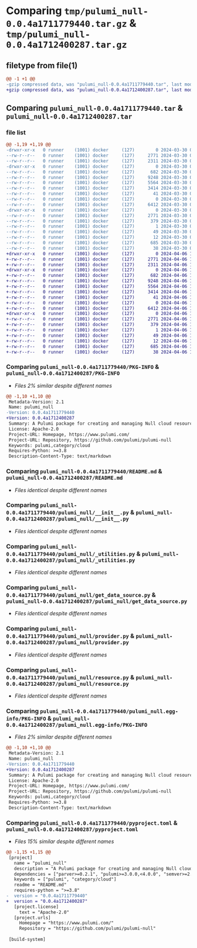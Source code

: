 # Comparing `tmp/pulumi_null-0.0.4a1711779440.tar.gz` & `tmp/pulumi_null-0.0.4a1712400287.tar.gz`

## filetype from file(1)

```diff
@@ -1 +1 @@
-gzip compressed data, was "pulumi_null-0.0.4a1711779440.tar", last modified: Sat Mar 30 06:28:30 2024, max compression
+gzip compressed data, was "pulumi_null-0.0.4a1712400287.tar", last modified: Sat Apr  6 10:57:24 2024, max compression
```

## Comparing `pulumi_null-0.0.4a1711779440.tar` & `pulumi_null-0.0.4a1712400287.tar`

### file list

```diff
@@ -1,19 +1,19 @@
-drwxr-xr-x   0 runner    (1001) docker     (127)        0 2024-03-30 06:28:30.186721 pulumi_null-0.0.4a1711779440/
--rw-r--r--   0 runner    (1001) docker     (127)     2771 2024-03-30 06:28:30.186721 pulumi_null-0.0.4a1711779440/PKG-INFO
--rw-r--r--   0 runner    (1001) docker     (127)     2311 2024-03-30 06:28:21.000000 pulumi_null-0.0.4a1711779440/README.md
-drwxr-xr-x   0 runner    (1001) docker     (127)        0 2024-03-30 06:28:30.186721 pulumi_null-0.0.4a1711779440/pulumi_null/
--rw-r--r--   0 runner    (1001) docker     (127)      682 2024-03-30 06:28:21.000000 pulumi_null-0.0.4a1711779440/pulumi_null/__init__.py
--rw-r--r--   0 runner    (1001) docker     (127)     9248 2024-03-30 06:28:21.000000 pulumi_null-0.0.4a1711779440/pulumi_null/_utilities.py
--rw-r--r--   0 runner    (1001) docker     (127)     5564 2024-03-30 06:28:21.000000 pulumi_null-0.0.4a1711779440/pulumi_null/get_data_source.py
--rw-r--r--   0 runner    (1001) docker     (127)     3414 2024-03-30 06:28:21.000000 pulumi_null-0.0.4a1711779440/pulumi_null/provider.py
--rw-r--r--   0 runner    (1001) docker     (127)       41 2024-03-30 06:28:21.000000 pulumi_null-0.0.4a1711779440/pulumi_null/pulumi-plugin.json
--rw-r--r--   0 runner    (1001) docker     (127)        0 2024-03-30 06:28:21.000000 pulumi_null-0.0.4a1711779440/pulumi_null/py.typed
--rw-r--r--   0 runner    (1001) docker     (127)     6412 2024-03-30 06:28:21.000000 pulumi_null-0.0.4a1711779440/pulumi_null/resource.py
-drwxr-xr-x   0 runner    (1001) docker     (127)        0 2024-03-30 06:28:30.186721 pulumi_null-0.0.4a1711779440/pulumi_null.egg-info/
--rw-r--r--   0 runner    (1001) docker     (127)     2771 2024-03-30 06:28:30.000000 pulumi_null-0.0.4a1711779440/pulumi_null.egg-info/PKG-INFO
--rw-r--r--   0 runner    (1001) docker     (127)      379 2024-03-30 06:28:30.000000 pulumi_null-0.0.4a1711779440/pulumi_null.egg-info/SOURCES.txt
--rw-r--r--   0 runner    (1001) docker     (127)        1 2024-03-30 06:28:30.000000 pulumi_null-0.0.4a1711779440/pulumi_null.egg-info/dependency_links.txt
--rw-r--r--   0 runner    (1001) docker     (127)       49 2024-03-30 06:28:30.000000 pulumi_null-0.0.4a1711779440/pulumi_null.egg-info/requires.txt
--rw-r--r--   0 runner    (1001) docker     (127)       12 2024-03-30 06:28:30.000000 pulumi_null-0.0.4a1711779440/pulumi_null.egg-info/top_level.txt
--rw-r--r--   0 runner    (1001) docker     (127)      685 2024-03-30 06:28:21.000000 pulumi_null-0.0.4a1711779440/pyproject.toml
--rw-r--r--   0 runner    (1001) docker     (127)       38 2024-03-30 06:28:30.186721 pulumi_null-0.0.4a1711779440/setup.cfg
+drwxr-xr-x   0 runner    (1001) docker     (127)        0 2024-04-06 10:57:24.656178 pulumi_null-0.0.4a1712400287/
+-rw-r--r--   0 runner    (1001) docker     (127)     2771 2024-04-06 10:57:24.656178 pulumi_null-0.0.4a1712400287/PKG-INFO
+-rw-r--r--   0 runner    (1001) docker     (127)     2311 2024-04-06 10:57:16.000000 pulumi_null-0.0.4a1712400287/README.md
+drwxr-xr-x   0 runner    (1001) docker     (127)        0 2024-04-06 10:57:24.656178 pulumi_null-0.0.4a1712400287/pulumi_null/
+-rw-r--r--   0 runner    (1001) docker     (127)      682 2024-04-06 10:57:16.000000 pulumi_null-0.0.4a1712400287/pulumi_null/__init__.py
+-rw-r--r--   0 runner    (1001) docker     (127)     9248 2024-04-06 10:57:16.000000 pulumi_null-0.0.4a1712400287/pulumi_null/_utilities.py
+-rw-r--r--   0 runner    (1001) docker     (127)     5564 2024-04-06 10:57:16.000000 pulumi_null-0.0.4a1712400287/pulumi_null/get_data_source.py
+-rw-r--r--   0 runner    (1001) docker     (127)     3414 2024-04-06 10:57:16.000000 pulumi_null-0.0.4a1712400287/pulumi_null/provider.py
+-rw-r--r--   0 runner    (1001) docker     (127)       41 2024-04-06 10:57:16.000000 pulumi_null-0.0.4a1712400287/pulumi_null/pulumi-plugin.json
+-rw-r--r--   0 runner    (1001) docker     (127)        0 2024-04-06 10:57:16.000000 pulumi_null-0.0.4a1712400287/pulumi_null/py.typed
+-rw-r--r--   0 runner    (1001) docker     (127)     6412 2024-04-06 10:57:16.000000 pulumi_null-0.0.4a1712400287/pulumi_null/resource.py
+drwxr-xr-x   0 runner    (1001) docker     (127)        0 2024-04-06 10:57:24.656178 pulumi_null-0.0.4a1712400287/pulumi_null.egg-info/
+-rw-r--r--   0 runner    (1001) docker     (127)     2771 2024-04-06 10:57:24.000000 pulumi_null-0.0.4a1712400287/pulumi_null.egg-info/PKG-INFO
+-rw-r--r--   0 runner    (1001) docker     (127)      379 2024-04-06 10:57:24.000000 pulumi_null-0.0.4a1712400287/pulumi_null.egg-info/SOURCES.txt
+-rw-r--r--   0 runner    (1001) docker     (127)        1 2024-04-06 10:57:24.000000 pulumi_null-0.0.4a1712400287/pulumi_null.egg-info/dependency_links.txt
+-rw-r--r--   0 runner    (1001) docker     (127)       49 2024-04-06 10:57:24.000000 pulumi_null-0.0.4a1712400287/pulumi_null.egg-info/requires.txt
+-rw-r--r--   0 runner    (1001) docker     (127)       12 2024-04-06 10:57:24.000000 pulumi_null-0.0.4a1712400287/pulumi_null.egg-info/top_level.txt
+-rw-r--r--   0 runner    (1001) docker     (127)      685 2024-04-06 10:57:16.000000 pulumi_null-0.0.4a1712400287/pyproject.toml
+-rw-r--r--   0 runner    (1001) docker     (127)       38 2024-04-06 10:57:24.656178 pulumi_null-0.0.4a1712400287/setup.cfg
```

### Comparing `pulumi_null-0.0.4a1711779440/PKG-INFO` & `pulumi_null-0.0.4a1712400287/PKG-INFO`

 * *Files 2% similar despite different names*

```diff
@@ -1,10 +1,10 @@
 Metadata-Version: 2.1
 Name: pulumi_null
-Version: 0.0.4a1711779440
+Version: 0.0.4a1712400287
 Summary: A Pulumi package for creating and managing Null cloud resources.
 License: Apache-2.0
 Project-URL: Homepage, https://www.pulumi.com/
 Project-URL: Repository, https://github.com/pulumi/pulumi-null
 Keywords: pulumi,category/cloud
 Requires-Python: >=3.8
 Description-Content-Type: text/markdown
```

### Comparing `pulumi_null-0.0.4a1711779440/README.md` & `pulumi_null-0.0.4a1712400287/README.md`

 * *Files identical despite different names*

### Comparing `pulumi_null-0.0.4a1711779440/pulumi_null/__init__.py` & `pulumi_null-0.0.4a1712400287/pulumi_null/__init__.py`

 * *Files identical despite different names*

### Comparing `pulumi_null-0.0.4a1711779440/pulumi_null/_utilities.py` & `pulumi_null-0.0.4a1712400287/pulumi_null/_utilities.py`

 * *Files identical despite different names*

### Comparing `pulumi_null-0.0.4a1711779440/pulumi_null/get_data_source.py` & `pulumi_null-0.0.4a1712400287/pulumi_null/get_data_source.py`

 * *Files identical despite different names*

### Comparing `pulumi_null-0.0.4a1711779440/pulumi_null/provider.py` & `pulumi_null-0.0.4a1712400287/pulumi_null/provider.py`

 * *Files identical despite different names*

### Comparing `pulumi_null-0.0.4a1711779440/pulumi_null/resource.py` & `pulumi_null-0.0.4a1712400287/pulumi_null/resource.py`

 * *Files identical despite different names*

### Comparing `pulumi_null-0.0.4a1711779440/pulumi_null.egg-info/PKG-INFO` & `pulumi_null-0.0.4a1712400287/pulumi_null.egg-info/PKG-INFO`

 * *Files 2% similar despite different names*

```diff
@@ -1,10 +1,10 @@
 Metadata-Version: 2.1
 Name: pulumi_null
-Version: 0.0.4a1711779440
+Version: 0.0.4a1712400287
 Summary: A Pulumi package for creating and managing Null cloud resources.
 License: Apache-2.0
 Project-URL: Homepage, https://www.pulumi.com/
 Project-URL: Repository, https://github.com/pulumi/pulumi-null
 Keywords: pulumi,category/cloud
 Requires-Python: >=3.8
 Description-Content-Type: text/markdown
```

### Comparing `pulumi_null-0.0.4a1711779440/pyproject.toml` & `pulumi_null-0.0.4a1712400287/pyproject.toml`

 * *Files 15% similar despite different names*

```diff
@@ -1,15 +1,15 @@
 [project]
   name = "pulumi_null"
   description = "A Pulumi package for creating and managing Null cloud resources."
   dependencies = ["parver>=0.2.1", "pulumi>=3.0.0,<4.0.0", "semver>=2.8.1"]
   keywords = ["pulumi", "category/cloud"]
   readme = "README.md"
   requires-python = ">=3.8"
-  version = "0.0.4a1711779440"
+  version = "0.0.4a1712400287"
   [project.license]
     text = "Apache-2.0"
   [project.urls]
     Homepage = "https://www.pulumi.com/"
     Repository = "https://github.com/pulumi/pulumi-null"
 
 [build-system]
```

